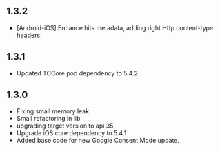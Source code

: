 ## 1.3.2

* [Android-iOS] Enhance hits metadata, adding right Http content-type headers. 

## 1.3.1

* Updated TCCore pod dependency to 5.4.2

## 1.3.0

* Fixing small memory leak
* Small refactoring in lib
* upgrading target version to api 35
* Upgrade iOS core dependency to 5.4.1
* Added base code for new Google Consent Mode update. 